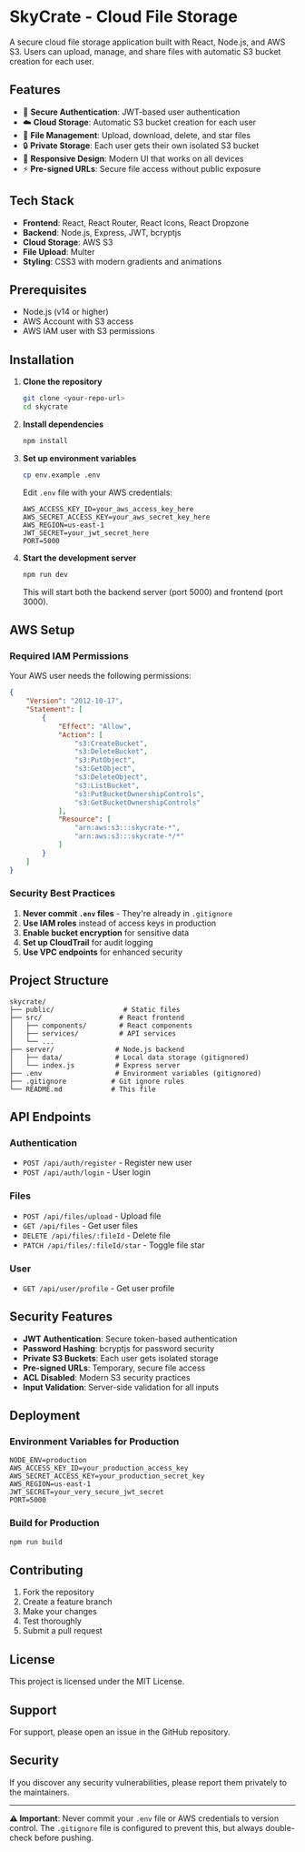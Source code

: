 # SkyCrate - Cloud File Storage

A secure cloud file storage application built with React, Node.js, and AWS S3. Users can upload, manage, and share files with automatic S3 bucket creation for each user.

## Features

- 🔐 **Secure Authentication**: JWT-based user authentication
- ☁️ **Cloud Storage**: Automatic S3 bucket creation for each user
- 📁 **File Management**: Upload, download, delete, and star files
- 🔒 **Private Storage**: Each user gets their own isolated S3 bucket
- 📱 **Responsive Design**: Modern UI that works on all devices
- ⚡ **Pre-signed URLs**: Secure file access without public exposure

## Tech Stack

- **Frontend**: React, React Router, React Icons, React Dropzone
- **Backend**: Node.js, Express, JWT, bcryptjs
- **Cloud Storage**: AWS S3
- **File Upload**: Multer
- **Styling**: CSS3 with modern gradients and animations

## Prerequisites

- Node.js (v14 or higher)
- AWS Account with S3 access
- AWS IAM user with S3 permissions

## Installation

1. **Clone the repository**
   ```bash
   git clone <your-repo-url>
   cd skycrate
   ```

2. **Install dependencies**
   ```bash
   npm install
   ```

3. **Set up environment variables**
   ```bash
   cp env.example .env
   ```
   
   Edit `.env` file with your AWS credentials:
   ```env
   AWS_ACCESS_KEY_ID=your_aws_access_key_here
   AWS_SECRET_ACCESS_KEY=your_aws_secret_key_here
   AWS_REGION=us-east-1
   JWT_SECRET=your_jwt_secret_here
   PORT=5000
   ```

4. **Start the development server**
   ```bash
   npm run dev
   ```

   This will start both the backend server (port 5000) and frontend (port 3000).

## AWS Setup

### Required IAM Permissions

Your AWS user needs the following permissions:

```json
{
    "Version": "2012-10-17",
    "Statement": [
        {
            "Effect": "Allow",
            "Action": [
                "s3:CreateBucket",
                "s3:DeleteBucket",
                "s3:PutObject",
                "s3:GetObject",
                "s3:DeleteObject",
                "s3:ListBucket",
                "s3:PutBucketOwnershipControls",
                "s3:GetBucketOwnershipControls"
            ],
            "Resource": [
                "arn:aws:s3:::skycrate-*",
                "arn:aws:s3:::skycrate-*/*"
            ]
        }
    ]
}
```

### Security Best Practices

1. **Never commit `.env` files** - They're already in `.gitignore`
2. **Use IAM roles** instead of access keys in production
3. **Enable bucket encryption** for sensitive data
4. **Set up CloudTrail** for audit logging
5. **Use VPC endpoints** for enhanced security

## Project Structure

```
skycrate/
├── public/                 # Static files
├── src/                   # React frontend
│   ├── components/        # React components
│   ├── services/          # API services
│   └── ...
├── server/               # Node.js backend
│   ├── data/             # Local data storage (gitignored)
│   └── index.js          # Express server
├── .env                  # Environment variables (gitignored)
├── .gitignore           # Git ignore rules
└── README.md            # This file
```

## API Endpoints

### Authentication
- `POST /api/auth/register` - Register new user
- `POST /api/auth/login` - User login

### Files
- `POST /api/files/upload` - Upload file
- `GET /api/files` - Get user files
- `DELETE /api/files/:fileId` - Delete file
- `PATCH /api/files/:fileId/star` - Toggle file star

### User
- `GET /api/user/profile` - Get user profile

## Security Features

- **JWT Authentication**: Secure token-based authentication
- **Password Hashing**: bcryptjs for password security
- **Private S3 Buckets**: Each user gets isolated storage
- **Pre-signed URLs**: Temporary, secure file access
- **ACL Disabled**: Modern S3 security practices
- **Input Validation**: Server-side validation for all inputs

## Deployment

### Environment Variables for Production

```env
NODE_ENV=production
AWS_ACCESS_KEY_ID=your_production_access_key
AWS_SECRET_ACCESS_KEY=your_production_secret_key
AWS_REGION=us-east-1
JWT_SECRET=your_very_secure_jwt_secret
PORT=5000
```

### Build for Production

```bash
npm run build
```

## Contributing

1. Fork the repository
2. Create a feature branch
3. Make your changes
4. Test thoroughly
5. Submit a pull request

## License

This project is licensed under the MIT License.

## Support

For support, please open an issue in the GitHub repository.

## Security

If you discover any security vulnerabilities, please report them privately to the maintainers.

---

**⚠️ Important**: Never commit your `.env` file or AWS credentials to version control. The `.gitignore` file is configured to prevent this, but always double-check before pushing. 